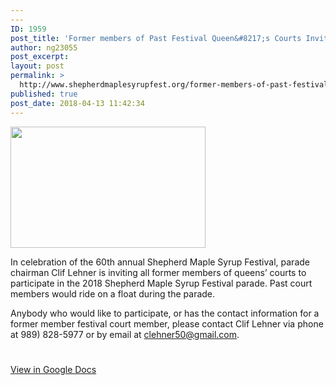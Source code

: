 ```yaml
---
---
ID: 1959
post_title: 'Former members of Past Festival Queen&#8217;s Courts Invited to participate in the 2018 SMSF Parade'
author: ng23055
post_excerpt:
layout: post
permalink: >
  http://www.shepherdmaplesyrupfest.org/former-members-of-past-festival-queens-courts-invited-to-participate-in-the-2018-smsf-parade/
published: true
post_date: 2018-04-13 11:42:34
---
```

<img title="" src="http://www.shepherdmaplesyrupfest.org/wp-content/uploads/2018/04/null-1.png" alt="" width="312" height="194" />

In celebration of the 60th annual Shepherd Maple Syrup Festival, parade chairman Clif Lehner is inviting all former members of queens’ courts to participate in the 2018 Shepherd Maple Syrup Festival parade. Past court members would ride on a float during the parade.

Anybody who would like to participate, or has the contact information for a former member festival court member, please contact Clif Lehner via phone at 989) 828-5977 or by email at <a href="mailto:clehner50@gmail.com">clehner50@gmail.com</a>.

#

<a href="https://docs.google.com/document/d/1rQErulS_Uzrrd2vn-optFEv6VmFlUDnH3HM87PBuIDQ/edit?usp=sharing">View in Google Docs</a>